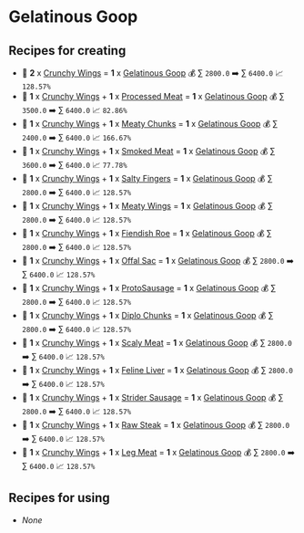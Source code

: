 # Gelatinous Goop

## Recipes for creating

* 🍳 **2** x [Crunchy Wings](<Crunchy Wings.md>) = **1** x [Gelatinous Goop](<Gelatinous Goop.md>) 💰 ∑ `2800.0` ➡️ ∑ `6400.0` 📈 `128.57%`
* 🍳 **1** x [Crunchy Wings](<Crunchy Wings.md>) + **1** x [Processed Meat](<Processed Meat.md>) = **1** x [Gelatinous Goop](<Gelatinous Goop.md>) 💰 ∑ `3500.0` ➡️ ∑ `6400.0` 📈 `82.86%`
* 🍳 **1** x [Crunchy Wings](<Crunchy Wings.md>) + **1** x [Meaty Chunks](<Meaty Chunks.md>) = **1** x [Gelatinous Goop](<Gelatinous Goop.md>) 💰 ∑ `2400.0` ➡️ ∑ `6400.0` 📈 `166.67%`
* 🍳 **1** x [Crunchy Wings](<Crunchy Wings.md>) + **1** x [Smoked Meat](<Smoked Meat.md>) = **1** x [Gelatinous Goop](<Gelatinous Goop.md>) 💰 ∑ `3600.0` ➡️ ∑ `6400.0` 📈 `77.78%`
* 🍳 **1** x [Crunchy Wings](<Crunchy Wings.md>) + **1** x [Salty Fingers](<Salty Fingers.md>) = **1** x [Gelatinous Goop](<Gelatinous Goop.md>) 💰 ∑ `2800.0` ➡️ ∑ `6400.0` 📈 `128.57%`
* 🍳 **1** x [Crunchy Wings](<Crunchy Wings.md>) + **1** x [Meaty Wings](<Meaty Wings.md>) = **1** x [Gelatinous Goop](<Gelatinous Goop.md>) 💰 ∑ `2800.0` ➡️ ∑ `6400.0` 📈 `128.57%`
* 🍳 **1** x [Crunchy Wings](<Crunchy Wings.md>) + **1** x [Fiendish Roe](<Fiendish Roe.md>) = **1** x [Gelatinous Goop](<Gelatinous Goop.md>) 💰 ∑ `2800.0` ➡️ ∑ `6400.0` 📈 `128.57%`
* 🍳 **1** x [Crunchy Wings](<Crunchy Wings.md>) + **1** x [Offal Sac](<Offal Sac.md>) = **1** x [Gelatinous Goop](<Gelatinous Goop.md>) 💰 ∑ `2800.0` ➡️ ∑ `6400.0` 📈 `128.57%`
* 🍳 **1** x [Crunchy Wings](<Crunchy Wings.md>) + **1** x [ProtoSausage](<ProtoSausage.md>) = **1** x [Gelatinous Goop](<Gelatinous Goop.md>) 💰 ∑ `2800.0` ➡️ ∑ `6400.0` 📈 `128.57%`
* 🍳 **1** x [Crunchy Wings](<Crunchy Wings.md>) + **1** x [Diplo Chunks](<Diplo Chunks.md>) = **1** x [Gelatinous Goop](<Gelatinous Goop.md>) 💰 ∑ `2800.0` ➡️ ∑ `6400.0` 📈 `128.57%`
* 🍳 **1** x [Crunchy Wings](<Crunchy Wings.md>) + **1** x [Scaly Meat](<Scaly Meat.md>) = **1** x [Gelatinous Goop](<Gelatinous Goop.md>) 💰 ∑ `2800.0` ➡️ ∑ `6400.0` 📈 `128.57%`
* 🍳 **1** x [Crunchy Wings](<Crunchy Wings.md>) + **1** x [Feline Liver](<Feline Liver.md>) = **1** x [Gelatinous Goop](<Gelatinous Goop.md>) 💰 ∑ `2800.0` ➡️ ∑ `6400.0` 📈 `128.57%`
* 🍳 **1** x [Crunchy Wings](<Crunchy Wings.md>) + **1** x [Strider Sausage](<Strider Sausage.md>) = **1** x [Gelatinous Goop](<Gelatinous Goop.md>) 💰 ∑ `2800.0` ➡️ ∑ `6400.0` 📈 `128.57%`
* 🍳 **1** x [Crunchy Wings](<Crunchy Wings.md>) + **1** x [Raw Steak](<Raw Steak.md>) = **1** x [Gelatinous Goop](<Gelatinous Goop.md>) 💰 ∑ `2800.0` ➡️ ∑ `6400.0` 📈 `128.57%`
* 🍳 **1** x [Crunchy Wings](<Crunchy Wings.md>) + **1** x [Leg Meat](<Leg Meat.md>) = **1** x [Gelatinous Goop](<Gelatinous Goop.md>) 💰 ∑ `2800.0` ➡️ ∑ `6400.0` 📈 `128.57%`


## Recipes for using

* _None_
